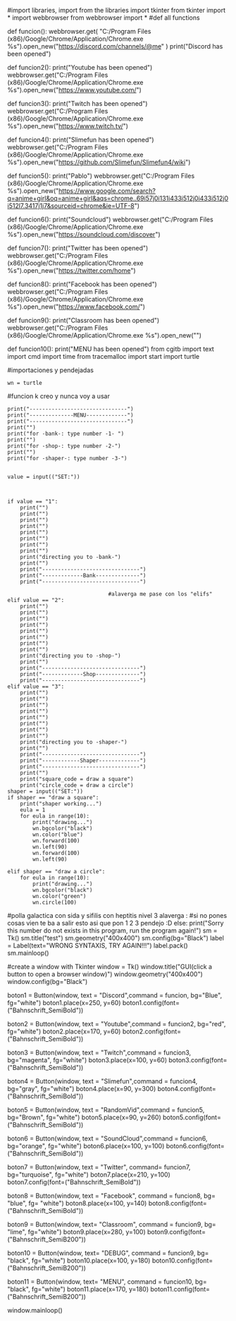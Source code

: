 #import libraries, import from the libraries
import tkinter
from tkinter import *
import webbrowser
from webbrowser import *
#def all functions

def funcion():
    webbrowser.get(
    "C:/Program Files (x86)/Google/Chrome/Application/Chrome.exe %s").open_new("https://discord.com/channels/@me"
    )
    print("Discord has been opened")
 
def funcion2():
    print("Youtube has been opened")
    webbrowser.get("C:/Program Files (x86)/Google/Chrome/Application/Chrome.exe %s").open_new("https://www.youtube.com/")

def funcion3():
    print("Twitch has been opened")
    webbrowser.get("C:/Program Files (x86)/Google/Chrome/Application/Chrome.exe %s").open_new("https://www.twitch.tv/")

def funcion4():
    print("Slimefun has been opened")
    webbrowser.get("C:/Program Files (x86)/Google/Chrome/Application/Chrome.exe %s").open_new("https://github.com/Slimefun/Slimefun4/wiki")

def funcion5():
    print("Pablo")
    webbrowser.get("C:/Program Files (x86)/Google/Chrome/Application/Chrome.exe %s").open_new("https://www.google.com/search?q=anime+girl&oq=anime+girl&aqs=chrome..69i57j0i131i433i512j0i433i512j0i512l7.3417j1j7&sourceid=chrome&ie=UTF-8")

def funcion6():
    print("Soundcloud")
    webbrowser.get("C:/Program Files (x86)/Google/Chrome/Application/Chrome.exe %s").open_new("https://soundcloud.com/discover")

def funcion7():
    print("Twitter has been opened")
    webbrowser.get("C:/Program Files (x86)/Google/Chrome/Application/Chrome.exe %s").open_new("https://twitter.com/home")

def funcion8():
    print("Facebook has been opened")
    webbrowser.get("C:/Program Files (x86)/Google/Chrome/Application/Chrome.exe %s").open_new("https://www.facebook.com/")

def funcion9():
    print("Classroom has been opened")
    webbrowser.get("C:/Program Files (x86)/Google/Chrome/Application/Chrome.exe %s").open_new("")


def funcion10():
    print("MENU has been opened")
    from cgitb import text
    import cmd
    import time
    from tracemalloc import start
    import turtle
    
#importaciones y pendejadas

    wn = turtle

#funcion k creo y nunca voy a usar

    print("-------------------------------")
    print("--------------MENU-------------")
    print("-------------------------------")
    print("")
    print("for -bank-: type number -1- ")
    print("")
    print("for -shop-: type number -2-")
    print("")
    print("for -shaper-: type number -3-")


    value = input(("SET:"))



    if value == "1":
        print("")
        print("")
        print("")
        print("")
        print("")
        print("")
        print("")
        print("")
        print("directing you to -bank-")
        print("")
        print("-------------------------------")
        print("-------------Bank--------------")
        print("-------------------------------")
   
                                    #alaverga me pase con los "elifs"
    elif value == "2":
        print("")
        print("")
        print("")
        print("")
        print("")
        print("")
        print("")
        print("")
        print("directing you to -shop-")
        print("")
        print("-------------------------------")
        print("-------------Shop--------------")
        print("-------------------------------")
    elif value == "3":
        print("")
        print("")
        print("")
        print("")
        print("")
        print("")
        print("")
        print("")
        print("directing you to -shaper-")
        print("")
        print("-------------------------------")
        print("------------Shaper-------------")
        print("-------------------------------")
        print("")
        print("square_code = draw a square")
        print("circle_code = draw a circle")
    shaper = input(("SET:"))
    if shaper == "draw a square":
        print("shaper working...")
        eula = 1
        for eula in range(10):
            print("drawing...")
            wn.bgcolor("black")
            wn.color("blue")
            wn.forward(100)
            wn.left(90)
            wn.forward(100)
            wn.left(90)  
         
    elif shaper == "draw a circle":
        for eula in range(10):
            print("drawing...")
            wn.bgcolor("black")
            wn.color("green")
            wn.circle(100)
#polla galactica con sida y sifilis con heptitis nivel 3 alaverga :
                            #si no pones cosas vien te ba a salir esto asi que pon 1 2 3 pendejo :D
    else:
        print("Sorry this number do not exists in this program, run the program again!")
        sm = Tk()
        sm.title("test")
        sm.geometry("400x400")
        sm.config(bg="Black")
        label = Label(text="WRONG SYNTAXIS, TRY AGAIN!!!")
        label.pack()
        sm.mainloop()
    

#create a window with Tkinter
window = Tk()
window.title("GUI(click a button to open a browser window)")
window.geometry("400x400")
window.config(bg="Black")


boton1 = Button(window, text = "Discord",command = funcion, bg="Blue", fg="white")
boton1.place(x=250, y=60)
boton1.config(font=("Bahnschrift_SemiBold"))

boton2 = Button(window, text = "Youtube",command = funcion2, bg="red", fg="white")
boton2.place(x=170, y=60)
boton2.config(font=("Bahnschrift_SemiBold"))

boton3 = Button(window, text = "Twitch",command = funcion3, bg="magenta", fg="white")
boton3.place(x=100, y=60)
boton3.config(font=("Bahnschrift_SemiBold"))

boton4 = Button(window, text = "Slimefun",command = funcion4, bg="gray", fg="white")
boton4.place(x=90, y=300)
boton4.config(font=("Bahnschrift_SemiBold"))

boton5 = Button(window, text = "RandomVid",command = funcion5, bg="Brown", fg="white")
boton5.place(x=90, y=260)
boton5.config(font=("Bahnschrift_SemiBold"))

boton6 = Button(window, text = "SoundCloud",command = funcion6, bg="orange", fg="white")
boton6.place(x=100, y=100)
boton6.config(font=("Bahnschrift_SemiBold"))

boton7 = Button(window, text = "Twitter", command= funcion7, bg="turquoise", fg="white")
boton7.place(x=210, y=100)
boton7.config(font=("Bahnschrift_SemiBold"))

boton8 = Button(window, text = "Facebook", command = funcion8, bg= "blue", fg= "white")
boton8.place(x=100, y=140)
boton8.config(font=("Bahnschrift_SemiBold"))

boton9 = Button(window, text= "Classroom", command = funcion9, bg= "lime", fg="white")
boton9.place(x=280, y=100)
boton9.config(font=("Bahnschrift_SemiB200"))

boton10 = Button(window, text= "DEBUG", command = funcion9, bg= "black", fg="white")
boton10.place(x=100, y=180)
boton10.config(font=("Bahnschrift_SemiB200"))

boton11 = Button(window, text= "MENU", command = funcion10, bg= "black", fg="white")
boton11.place(x=170, y=180)
boton11.config(font=("Bahnschrift_SemiB200"))

window.mainloop()

